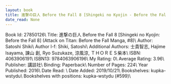 ```yaml
---
layout: book
title: 進撃の巨人 Before the Fall 8 [Shingeki no Kyojin - Before the Fall 8] (Attack on Titan - Before the Fall Manga,  no. 8)
date_read: None
---
```


Book Id: 27850126\ 
Title: 進撃の巨人 Before the Fall 8 [Shingeki no Kyojin: Before the Fall 8] (Attack on Titan: Before the Fall Manga, #8)\ 
Author: Satoshi Shiki\ 
Author l-f: Shiki, Satoshi\ 
Additional Authors: 士貴智志, Hajime Isayama, 諫山 創, Ryo Suzukaze, 涼風涼, ＴＨＯＲＥＳ柴本\ 
ISBN: 4063906191\ 
ISBN13: 9784063906196\ 
My Rating: 0\ 
Average Rating: 3.96\ 
Publisher: 講談社\ 
Binding: Paperback\ 
Number of Pages: 224\ 
Year Published: 2016\ 
Date Read: \ 
Date Added: 2019/10/21\ 
Bookshelves: kupka-wstydu\ 
Bookshelves with positions: kupka-wstydu (#599)\ 


